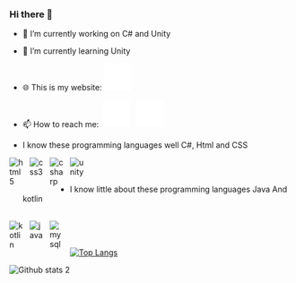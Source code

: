 ### Hi there 👋

- 🔭 I’m currently working on C# and Unity
- 🌱 I’m currently learning Unity
- 🌐  This is my website: [![website](./img/globe-dark.svg)](http://emreyoldas.tk#gh-dark-mode-only)
- 📫 How to reach me: 
&nbsp;[![website](./img/instagram-dark.svg)](https://www.instagram.com/emre.yoldas/#gh-dark-mode-only)
&nbsp;&nbsp;[![website](./img/linkedin-dark.svg)](https://www.linkedin.com/in/emre-yoldass/#gh-dark-mode-only)

- I know these programming languages well C#, Html and CSS

<img align="left" alt="html5" width="26px" src="https://cdn.jsdelivr.net/gh/devicons/devicon/icons/html5/html5-original.svg" style="padding-right:10px;" />
<img align="left" alt="css3" width="26px" src="https://cdn.jsdelivr.net/gh/devicons/devicon/icons/css3/css3-original.svg" style="padding-right:10px;" />
<img align="left" alt="csharp" width="26px" src="https://cdn.jsdelivr.net/gh/devicons/devicon/icons/csharp/csharp-original.svg" style="padding-right:10px;" />
<img align="left" alt="unity" width="26px" src="https://cdn.jsdelivr.net/gh/devicons/devicon/icons/unity/unity-original.svg" style="padding-right:10px;" /><br><br>

- I know little about these programming languages Java And kotlin<br><br>
<img align="left" alt="kotlin" width="26px" src="https://cdn.jsdelivr.net/gh/devicons/devicon/icons/kotlin/kotlin-original.svg" style="padding-right:10px;" />
<img align="left" alt="java" width="26px" src="https://cdn.jsdelivr.net/gh/devicons/devicon/icons/java/java-original.svg" style="padding-right:10px;" />
<img align="left" alt="mysql" width="26px" src="https://cdn.jsdelivr.net/gh/devicons/devicon/icons/mysql/mysql-original.svg" style="padding-right:10px;" />
<br><br>

[![Top Langs](https://github-readme-stats.vercel.app/api/top-langs/?username=emreyoldass&layout=compact)](https://github.com/anuraghazra/github-readme-stats)

![Github stats 2](https://github-readme-stats.vercel.app/api?username=emreyoldass&show_icons=true&theme=radical)

